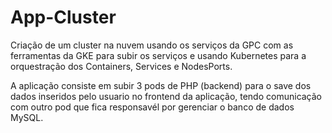 # App-Cluster
Criação de um cluster na nuvem usando os serviços da GPC com as ferramentas da GKE para subir os serviços e usando Kubernetes para a orquestração dos Containers, Services e NodesPorts.

A aplicação consiste em subir 3 pods de PHP (backend) para o save dos dados inseridos pelo usuario no frontend da aplicação, tendo comunicação com outro pod que fica responsavél por gerenciar o banco de dados MySQL.

